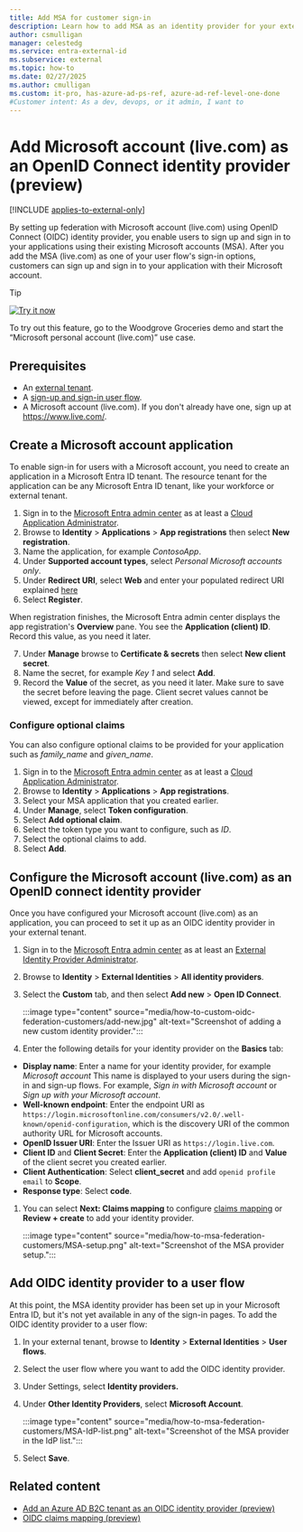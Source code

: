 ```yaml
---
title: Add MSA for customer sign-in
description: Learn how to add MSA as an identity provider for your external tenant.
author: csmulligan
manager: celestedg
ms.service: entra-external-id
ms.subservice: external
ms.topic: how-to
ms.date: 02/27/2025
ms.author: cmulligan
ms.custom: it-pro, has-azure-ad-ps-ref, azure-ad-ref-level-one-done
#Customer intent: As a dev, devops, or it admin, I want to
---
```


# Add Microsoft account (live.com) as an OpenID Connect identity provider (preview)

[!INCLUDE [applies-to-external-only](../includes/applies-to-external-only.md)]

By setting up federation with Microsoft account (live.com) using OpenID Connect (OIDC) identity provider, you enable users to sign up and sign in to your applications using their existing Microsoft accounts (MSA).
After you add the MSA (live.com) as one of your user flow's sign-in options, customers can sign up and sign in to your application with their Microsoft account.

> [!TIP]
> [![Try it now](./media/common/try-it-now.png)](https://woodgrovedemo.com/#usecase=MSA)
>
> To try out this feature, go to the Woodgrove Groceries demo and start the “Microsoft personal account (live.com)” use case.

## Prerequisites

- An [external tenant](how-to-create-external-tenant-portal.md).
- A [sign-up and sign-in user flow](how-to-user-flow-sign-up-sign-in-customers.md).
- A Microsoft account (live.com). If you don't already have one, sign up at https://www.live.com/.

## Create a Microsoft account application

To enable sign-in for users with a Microsoft account, you need to create an application in a Microsoft Entra ID tenant. The resource tenant for the application can be any Microsoft Entra ID tenant, like your workforce or external tenant.  

1. Sign in to the [Microsoft Entra admin center](https://entra.microsoft.com) as at least a [Cloud Application Administrator](~/identity/role-based-access-control/permissions-reference.md#cloud-application-administrator).
1. Browse to **Identity** > **Applications** > **App registrations** then select **New registration**.
1. Name the application, for example *ContosoApp*.
1. Under **Supported account types**, select _Personal Microsoft accounts only_.
1. Under **Redirect URI**, select **Web** and enter your populated redirect URI explained [here](/entra/external-id/customers/how-to-custom-oidc-federation-customers#set-up-your-openid-connect-identity-provider)
1. Select **Register**.

When registration finishes, the Microsoft Entra admin center displays the app registration's **Overview** pane. You see the **Application (client) ID**. Record this value, as you need it later.

7. Under **Manage** browse to **Certificate & secrets** then select **New client secret**.
8. Name the secret, for example *Key 1* and select **Add**.
9. Record the **Value** of the secret, as you need it later. Make sure to save the secret before leaving the page. Client secret values cannot be viewed, except for immediately after creation.

### Configure optional claims

You can also configure optional claims to be provided for your application such as *family_name* and *given_name*.

1. Sign in to the [Microsoft Entra admin center](https://entra.microsoft.com) as at least a [Cloud Application Administrator](~/identity/role-based-access-control/permissions-reference.md#cloud-application-administrator). 
1. Browse to **Identity** > **Applications** > **App registrations**.
1. Select your MSA application that you created earlier.
1. Under **Manage**, select **Token configuration**.
1. Select **Add optional claim**.
1. Select the token type you want to configure, such as *ID*.
1. Select the optional claims to add.
1. Select **Add**.

## Configure the Microsoft account (live.com) as an OpenID connect identity provider

Once you have configured your Microsoft account (live.com) as an application, you can proceed to set it up as an OIDC identity provider in your external tenant.

1. Sign in to the [Microsoft Entra admin center](https://entra.microsoft.com) as at least an [External Identity Provider Administrator](~/identity/role-based-access-control/permissions-reference.md#external-identity-provider-administrator).
1. Browse to **Identity** > **External Identities** > **All identity providers**.
1. Select the **Custom** tab, and then select **Add new** > **Open ID Connect**.

   :::image type="content" source="media/how-to-custom-oidc-federation-customers/add-new.jpg" alt-text="Screenshot of adding a new custom identity provider.":::

1.  Enter the following details for your identity provider on the **Basics** tab:

   - **Display name**: Enter a name for your identity provider, for example *Microsoft account* This name is displayed to your users during the sign-in and sign-up flows. For example, *Sign in with Microsoft account* or *Sign up with your Microsoft account*.
   - **Well-known endpoint**: Enter the endpoint URI as `https://login.microsoftonline.com/consumers/v2.0/.well-known/openid-configuration`, which is the discovery URI of the common authority URL for Microsoft accounts.
   - **OpenID Issuer URI**: Enter the Issuer URI as `https://login.live.com`.
   - **Client ID** and **Client Secret**: Enter the **Application (client) ID** and **Value** of the client secret you created earlier.
   - **Client Authentication**:  Select **client_secret** and add	`openid profile email` to **Scope**.
   - **Response type**: Select **code**.

1. You can select **Next: Claims mapping** to configure [claims mapping](reference-oidc-claims-mapping-customers.md) or **Review + create** to add your identity provider.

   :::image type="content" source="media/how-to-msa-federation-customers/MSA-setup.png" alt-text="Screenshot of the MSA provider setup.":::

## Add OIDC identity provider to a user flow

At this point, the MSA identity provider has been set up in your Microsoft Entra ID, but it's not yet available in any of the sign-in pages. To add the OIDC identity provider to a user flow:

1. In your external tenant, browse to **Identity** > **External Identities** > **User flows**.
1. Select the user flow where you want to add the OIDC identity provider.
1. Under Settings, select **Identity providers.**
1. Under **Other Identity Providers**, select **Microsoft Account**.

   :::image type="content" source="media/how-to-msa-federation-customers/MSA-IdP-list.png" alt-text="Screenshot of the MSA provider in the IdP list.":::

1. Select **Save**.

## Related content

- [Add an Azure AD B2C tenant as an OIDC identity provider (preview)](how-to-b2c-federation-customers.md)
- [OIDC claims mapping (preview)](reference-oidc-claims-mapping-customers.md)
